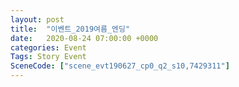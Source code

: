```yaml
---
layout: post
title:  "이벤트_2019여름_엔딩"
date:   2020-08-24 07:00:00 +0000
categories: Event
Tags: Story Event
SceneCode: ["scene_evt190627_cp0_q2_s10,7429311"]
---
```

